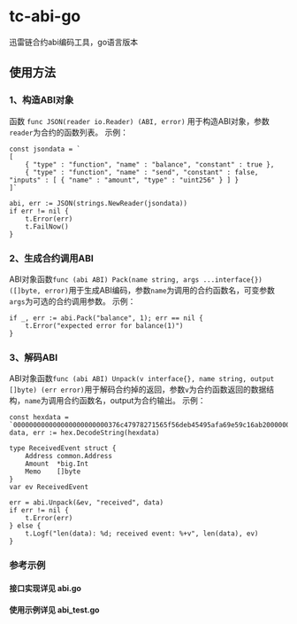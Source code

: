 # tc-abi-go
迅雷链合约abi编码工具，go语言版本

## 使用方法
### 1、构造ABI对象
函数 `func JSON(reader io.Reader) (ABI, error)` 用于构造ABI对象，参数`reader`为合约的函数列表。
 示例：
```
const jsondata = `
[
	{ "type" : "function", "name" : "balance", "constant" : true },
	{ "type" : "function", "name" : "send", "constant" : false, "inputs" : [ { "name" : "amount", "type" : "uint256" } ] }
]`

abi, err := JSON(strings.NewReader(jsondata))
if err != nil {
	t.Error(err)
	t.FailNow()
}
```

### 2、生成合约调用ABI
ABI对象函数`func (abi ABI) Pack(name string, args ...interface{}) ([]byte, error)`用于生成ABI编码，参数`name`为调用的合约函数名，可变参数`args`为可选的合约调用参数。
示例：
```
if _, err := abi.Pack("balance", 1); err == nil {
	t.Error("expected error for balance(1)")
}
```

### 3、解码ABI
ABI对象函数`func (abi ABI) Unpack(v interface{}, name string, output []byte) (err error)`用于解码合约掉的返回，参数`v`为合约函数返回的数据结构，`name`为调用合约函数名，output为合约输出。
示例：
```
const hexdata = `000000000000000000000000376c47978271565f56deb45495afa69e59c16ab200000000000000000000000000000000000000000000000000000000000000010000000000000000000000000000000000000000000000000000000000000060000000000000000000000000000000000000000000000000000000000000000158`
data, err := hex.DecodeString(hexdata)

type ReceivedEvent struct {
	Address common.Address
	Amount  *big.Int
	Memo    []byte
}
var ev ReceivedEvent

err = abi.Unpack(&ev, "received", data)
if err != nil {
	t.Error(err)
} else {
	t.Logf("len(data): %d; received event: %+v", len(data), ev)
}
```

### 参考示例
#### 接口实现详见 abi.go
#### 使用示例详见 abi_test.go